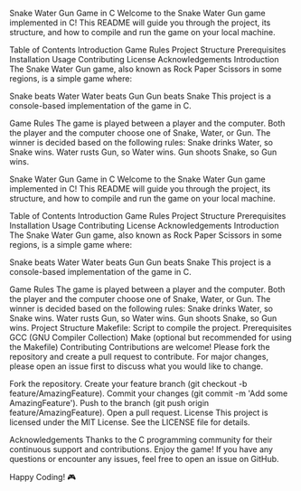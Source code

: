 Snake Water Gun Game in C
Welcome to the Snake Water Gun game implemented in C! This README will guide you through the project, its structure, and how to compile and run the game on your local machine.

Table of Contents
Introduction
Game Rules
Project Structure
Prerequisites
Installation
Usage
Contributing
License
Acknowledgements
Introduction
The Snake Water Gun game, also known as Rock Paper Scissors in some regions, is a simple game where:

Snake beats Water
Water beats Gun
Gun beats Snake
This project is a console-based implementation of the game in C.

Game Rules
The game is played between a player and the computer.
Both the player and the computer choose one of Snake, Water, or Gun.
The winner is decided based on the following rules:
Snake drinks Water, so Snake wins.
Water rusts Gun, so Water wins.
Gun shoots Snake, so Gun wins.

Snake Water Gun Game in C
Welcome to the Snake Water Gun game implemented in C! This README will guide you through the project, its structure, and how to compile and run the game on your local machine.

Table of Contents
Introduction
Game Rules
Project Structure
Prerequisites
Installation
Usage
Contributing
License
Acknowledgements
Introduction
The Snake Water Gun game, also known as Rock Paper Scissors in some regions, is a simple game where:

Snake beats Water
Water beats Gun
Gun beats Snake
This project is a console-based implementation of the game in C.

Game Rules
The game is played between a player and the computer.
Both the player and the computer choose one of Snake, Water, or Gun.
The winner is decided based on the following rules:
Snake drinks Water, so Snake wins.
Water rusts Gun, so Water wins.
Gun shoots Snake, so Gun wins.
Project Structure
Makefile: Script to compile the project.
Prerequisites
GCC (GNU Compiler Collection)
Make (optional but recommended for using the Makefile)
Contributing
Contributions are welcome! Please fork the repository and create a pull request to contribute. For major changes, please open an issue first to discuss what you would like to change.

Fork the repository.
Create your feature branch (git checkout -b feature/AmazingFeature).
Commit your changes (git commit -m 'Add some AmazingFeature').
Push to the branch (git push origin feature/AmazingFeature).
Open a pull request.
License
This project is licensed under the MIT License. See the LICENSE file for details.

Acknowledgements
Thanks to the C programming community for their continuous support and contributions.
Enjoy the game! If you have any questions or encounter any issues, feel free to open an issue on GitHub.

Happy Coding! 🎮
